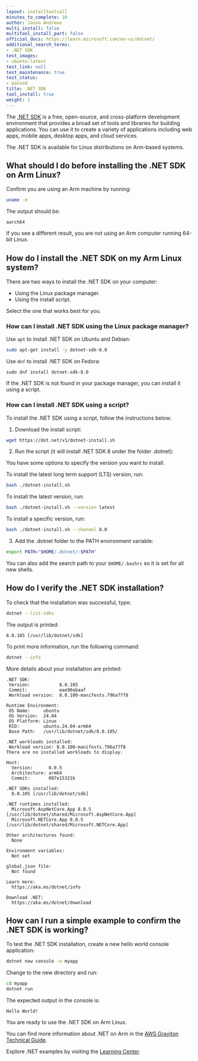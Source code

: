 ```yaml
---
layout: installtoolsall
minutes_to_complete: 10
author: Jason Andrews
multi_install: false
multitool_install_part: false
official_docs: https://learn.microsoft.com/en-us/dotnet/
additional_search_terms:
- .NET SDK
test_images:
- ubuntu:latest
test_link: null
test_maintenance: true
test_status:
- passed
title: .NET SDK
tool_install: true
weight: 1
---
```


The [.NET SDK](https://dotnet.microsoft.com/en-us/) is a free, open-source, and cross-platform development environment that provides a broad set of tools and libraries for building applications. You can use it to create a variety of applications including web apps, mobile apps, desktop apps, and cloud services.

The .NET SDK is available for Linux distributions on Arm-based systems. 

## What should I do before installing the .NET SDK on Arm Linux?

Confirm you are using an Arm machine by running:

```bash
uname -m
```

The output should be:

```output
aarch64
```

If you see a different result, you are not using an Arm computer running 64-bit Linux.

## How do I install the .NET SDK on my Arm Linux system?

There are two ways to install the .NET SDK on your computer:
- Using the Linux package manager.
- Using the install script.

Select the one that works best for you. 

### How can I install .NET SDK using the Linux package manager?

Use `apt` to install .NET SDK on Ubuntu and Debian:

```bash
sudo apt-get install -y dotnet-sdk-8.0
```

Use `dnf` to install .NET SDK on Fedora:

```console
sudo dnf install dotnet-sdk-8.0
```

If the .NET SDK is not found in your package manager, you can install it using a script.

### How can I install .NET SDK using a script?

To install the .NET SDK using a script, follow the instructions below:

1.	Download the install script:

```bash 
wget https://dot.net/v1/dotnet-install.sh
```

2.	Run the script (it will install .NET SDK 8 under the folder .dotnet): 

You have some options to specify the version you want to install.

To install the latest long term support (LTS) version, run:

```bash
bash ./dotnet-install.sh
```

To install the latest version, run:

```bash
bash ./dotnet-install.sh --version latest
```

To install a specific version, run:

```bash
bash ./dotnet-install.sh --channel 8.0
```

3.	Add the .dotnet folder to the PATH environment variable:

```bash
export PATH="$HOME/.dotnet/:$PATH"
```

You can also add the search path to your `$HOME/.bashrc` so it is set for all new shells.

## How do I verify the .NET SDK installation?

To check that the installation was successful, type: 

```bash 
dotnet --list-sdks
```

The output is printed:

```output
8.0.105 [/usr/lib/dotnet/sdk]
```

To print more information, run the following command:

```bash
dotnet --info
```

More details about your installation are printed:

```output
.NET SDK:
 Version:           8.0.105
 Commit:            eae90abaaf
 Workload version:  8.0.100-manifests.796a77f8

Runtime Environment:
 OS Name:     ubuntu
 OS Version:  24.04
 OS Platform: Linux
 RID:         ubuntu.24.04-arm64
 Base Path:   /usr/lib/dotnet/sdk/8.0.105/

.NET workloads installed:
 Workload version: 8.0.100-manifests.796a77f8
There are no installed workloads to display.

Host:
  Version:      8.0.5
  Architecture: arm64
  Commit:       087e15321b

.NET SDKs installed:
  8.0.105 [/usr/lib/dotnet/sdk]

.NET runtimes installed:
  Microsoft.AspNetCore.App 8.0.5 [/usr/lib/dotnet/shared/Microsoft.AspNetCore.App]
  Microsoft.NETCore.App 8.0.5 [/usr/lib/dotnet/shared/Microsoft.NETCore.App]

Other architectures found:
  None

Environment variables:
  Not set

global.json file:
  Not found

Learn more:
  https://aka.ms/dotnet/info

Download .NET:
  https://aka.ms/dotnet/download
```

## How can I run a simple example to confirm the .NET SDK is working?

To test the .NET SDK installation, create a new hello world console application:

```bash
dotnet new console -o myapp
```

Change to the new directory and run:

```bash
cd myapp
dotnet run
```

The expected output in the console is:

```output
Hello World!
```

You are ready to use the .NET SDK on Arm Linux. 

You can find more information about .NET on Arm in the [AWS Graviton Technical Guide](https://github.com/aws/aws-graviton-getting-started/blob/main/dotnet.md).

Explore .NET examples by visiting the [Learning Center](https://dotnet.microsoft.com/en-us/learn).
